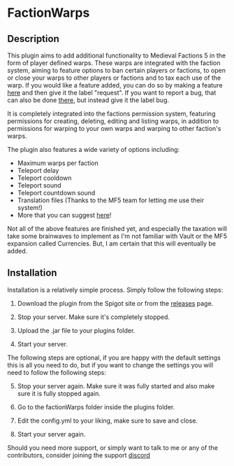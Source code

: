 # FactionWarps
 
## Description
This plugin aims to add additional functionality to Medieval Factions 5 in the form of player defined warps. These warps are integrated with the faction system, aiming to feature options to ban certain players or factions, to open or close your warps to other players or factions and to tax each use of the warp. If you would like a feature added, you can do so by making a feature [here](https://github.com/Kyrenic/FactionWarps/issues) and then give it the label "request". If you want to report a bug, that can also be done [there](https://github.com/Kyrenic/FactionWarps/issues), but instead give it the label bug.

It is completely integrated into the factions permission system, featuring permissions for creating, deleting, editing and listing warps, in addition to permissions for warping to your own warps and warping to other faction's warps.

The plugin also features a wide variety of options including:
- Maximum warps per faction
- Teleport delay
- Teleport cooldown
- Teleport sound
- Teleport countdown sound
- Translation files (Thanks to the MF5 team for letting me use their system!)
- More that you can suggest [here](https://github.com/Kyrenic/FactionWarps/issues)!

Not all of the above features are finished yet, and especially the taxation will take some brainwaves to implement as I'm not familiar with Vault or the MF5 expansion called Currencies. But, I am certain that this will eventually be added.

## Installation
Installation is a relatively simple process. Simply follow the following steps:

1. Download the plugin from the Spigot site or from the [releases](https://github.com/Kyrenic/FactionWarps/releases) page.

2. Stop your server. Make sure it's completely stopped.

3. Upload the .jar file to your plugins folder.

4. Start your server.

The following steps are optional, if you are happy with the default settings this is all you need to do, but if you want to change the settings you will need to follow the following steps:

5. Stop your server again. Make sure it was fully started and also make sure it is fully stopped again.

6. Go to the factionWarps folder inside the plugins folder.

7. Edit the config.yml to your liking, make sure to save and close.

8. Start your server again.

Should you need more support, or simply want to talk to me or any of the contributors, consider joining the support [discord](https://discord.gg/wp7bvVTjZ3)
